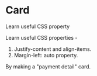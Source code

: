 # Card
Learn useful CSS property 

Learn useful CSS properties -

1. Justify-content and align-items.
2. Margin-left: auto property.

By making a "payment detail" card.

